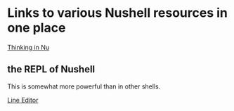 # Links to various Nushell resources in one place

[Thinking in Nu](https://www.nushell.sh/book/thinking_in_nu.html)


## the REPL of Nushell

This is somewhat more powerful than in other shells.

[Line Editor](https://www.nushell.sh/book/line_editor.html)
